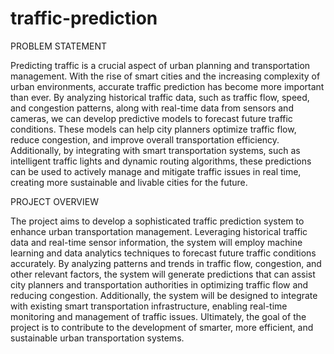 # traffic-prediction

PROBLEM	STATEMENT

Predicting traffic is a crucial aspect of urban planning and transportation management. With the rise of smart cities and the increasing complexity of urban environments, accurate traffic prediction has become more important than ever. By analyzing historical traffic data, such as traffic flow, speed, and congestion patterns, along with real-time data from sensors and cameras, we can develop predictive models to forecast future traffic conditions. These models can help city planners optimize traffic flow, reduce congestion, and improve overall transportation efficiency. Additionally, by integrating with smart transportation systems, such as intelligent traffic lights and dynamic routing algorithms, these predictions can be used to actively manage and mitigate traffic issues in real time, creating more sustainable and livable cities for the future.




PROJECT	OVERVIEW


The project aims to develop a sophisticated traffic prediction system to enhance urban transportation management. Leveraging historical traffic data and real-time sensor information, the system will employ machine learning and data analytics techniques to forecast future traffic conditions accurately. By analyzing patterns and trends in traffic flow, congestion, and other relevant factors, the system will generate predictions that can assist city planners and transportation authorities in optimizing traffic flow and reducing congestion. Additionally, the system will be designed to integrate with existing smart transportation infrastructure, enabling real-time monitoring and management of traffic issues. Ultimately, the goal of the project is to contribute to the development of smarter, more efficient, and sustainable urban transportation systems.
